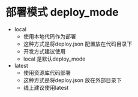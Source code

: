 # 部署模式 deploy_mode

* local
    * 使用本地代码作为部署
    * 这种方式是将deploy.json 配置放在代码目录下
    * 开发方式建议使用
    * local 是默认deploy_mode
* latest
    * 使用资源库代码部署
    * 这种方式是将deploy.json 放在外部目录下
    * 线上建议使用latest
